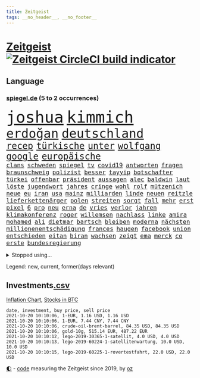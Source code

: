 ```yaml
---
title: Zeitgeist
tags: __no_header__, __no_footer__
---
```


# [Zeitgeist](https://oliz.io/zeitgeist/) [![Zeitgeist CircleCI build indicator](https://circleci.com/gh/ooz/zeitgeist.svg?style=shield)](https://circleci.com/gh/ooz/zeitgeist)

## Language

<h3><a href="https://www.spiegel.de" target="_blank">spiegel.de</a> (5 to 2 occurrences)</h3>
<p style="font-family:monospace">
<span style="font-size:32pt"><a href="news_links.html#joshua" class="current">joshua</a></span>
<span style="font-size:32pt"><a href="news_links.html#kimmich" class="current">kimmich</a></span>
<br>
<span style="font-size:25pt"><a href="news_links.html#erdoğan" class="current">erdoğan</a></span>
<span style="font-size:25pt"><a href="news_links.html#deutschland" class="current">deutschland</a></span>
<br>
<span style="font-size:18pt"><a href="news_links.html#recep" class="current">recep</a></span>
<span style="font-size:18pt"><a href="news_links.html#türkische" class="current">türkische</a></span>
<span style="font-size:18pt"><a href="news_links.html#unter" class="current">unter</a></span>
<span style="font-size:18pt"><a href="news_links.html#wolfgang" class="current">wolfgang</a></span>
<span style="font-size:18pt"><a href="news_links.html#google" class="current">google</a></span>
<span style="font-size:18pt"><a href="news_links.html#europäische" class="current">europäische</a></span>
<br>
<span style="font-size:12pt"><a href="news_links.html#clans" class="new">clans</a></span>
<span style="font-size:12pt"><a href="news_links.html#schweden" class="current">schweden</a></span>
<span style="font-size:12pt"><a href="news_links.html#spiegel" class="current">spiegel</a></span>
<span style="font-size:12pt"><a href="news_links.html#tv" class="current">tv</a></span>
<span style="font-size:12pt"><a href="news_links.html#covid19" class="current">covid19</a></span>
<span style="font-size:12pt"><a href="news_links.html#antworten" class="current">antworten</a></span>
<span style="font-size:12pt"><a href="news_links.html#fragen" class="current">fragen</a></span>
<span style="font-size:12pt"><a href="news_links.html#braunschweig" class="current">braunschweig</a></span>
<span style="font-size:12pt"><a href="news_links.html#polizist" class="current">polizist</a></span>
<span style="font-size:12pt"><a href="news_links.html#besser" class="current">besser</a></span>
<span style="font-size:12pt"><a href="news_links.html#tayyip" class="current">tayyip</a></span>
<span style="font-size:12pt"><a href="news_links.html#botschafter" class="current">botschafter</a></span>
<span style="font-size:12pt"><a href="news_links.html#türkei" class="current">türkei</a></span>
<span style="font-size:12pt"><a href="news_links.html#offenbar" class="current">offenbar</a></span>
<span style="font-size:12pt"><a href="news_links.html#präsident" class="current">präsident</a></span>
<span style="font-size:12pt"><a href="news_links.html#aussagen" class="current">aussagen</a></span>
<span style="font-size:12pt"><a href="news_links.html#alec" class="new">alec</a></span>
<span style="font-size:12pt"><a href="news_links.html#baldwin" class="new">baldwin</a></span>
<span style="font-size:12pt"><a href="news_links.html#laut" class="current">laut</a></span>
<span style="font-size:12pt"><a href="news_links.html#löste" class="current">löste</a></span>
<span style="font-size:12pt"><a href="news_links.html#jugendwort" class="new">jugendwort</a></span>
<span style="font-size:12pt"><a href="news_links.html#jahres" class="current">jahres</a></span>
<span style="font-size:12pt"><a href="news_links.html#cringe" class="current">cringe</a></span>
<span style="font-size:12pt"><a href="news_links.html#wohl" class="current">wohl</a></span>
<span style="font-size:12pt"><a href="news_links.html#rolf" class="current">rolf</a></span>
<span style="font-size:12pt"><a href="news_links.html#mützenich" class="current">mützenich</a></span>
<span style="font-size:12pt"><a href="news_links.html#neue" class="current">neue</a></span>
<span style="font-size:12pt"><a href="news_links.html#eu" class="current">eu</a></span>
<span style="font-size:12pt"><a href="news_links.html#iran" class="current">iran</a></span>
<span style="font-size:12pt"><a href="news_links.html#usa" class="current">usa</a></span>
<span style="font-size:12pt"><a href="news_links.html#mainz" class="current">mainz</a></span>
<span style="font-size:12pt"><a href="news_links.html#milliarden" class="current">milliarden</a></span>
<span style="font-size:12pt"><a href="news_links.html#linde" class="new">linde</a></span>
<span style="font-size:12pt"><a href="news_links.html#neuen" class="current">neuen</a></span>
<span style="font-size:12pt"><a href="news_links.html#reitzle" class="new">reitzle</a></span>
<span style="font-size:12pt"><a href="news_links.html#lieferkettenärger" class="new">lieferkettenärger</a></span>
<span style="font-size:12pt"><a href="news_links.html#polen" class="current">polen</a></span>
<span style="font-size:12pt"><a href="news_links.html#streiten" class="current">streiten</a></span>
<span style="font-size:12pt"><a href="news_links.html#sorgt" class="current">sorgt</a></span>
<span style="font-size:12pt"><a href="news_links.html#fall" class="current">fall</a></span>
<span style="font-size:12pt"><a href="news_links.html#mehr" class="current">mehr</a></span>
<span style="font-size:12pt"><a href="news_links.html#erst" class="current">erst</a></span>
<span style="font-size:12pt"><a href="news_links.html#pixel" class="new">pixel</a></span>
<span style="font-size:12pt"><a href="news_links.html#6" class="current">6</a></span>
<span style="font-size:12pt"><a href="news_links.html#pro" class="current">pro</a></span>
<span style="font-size:12pt"><a href="news_links.html#neu" class="current">neu</a></span>
<span style="font-size:12pt"><a href="news_links.html#erna" class="current">erna</a></span>
<span style="font-size:12pt"><a href="news_links.html#de" class="current">de</a></span>
<span style="font-size:12pt"><a href="news_links.html#vries" class="current">vries</a></span>
<span style="font-size:12pt"><a href="news_links.html#verlor" class="current">verlor</a></span>
<span style="font-size:12pt"><a href="news_links.html#jahren" class="current">jahren</a></span>
<span style="font-size:12pt"><a href="news_links.html#klimakonferenz" class="current">klimakonferenz</a></span>
<span style="font-size:12pt"><a href="news_links.html#roger" class="current">roger</a></span>
<span style="font-size:12pt"><a href="news_links.html#willemsen" class="new">willemsen</a></span>
<span style="font-size:12pt"><a href="news_links.html#nachlass" class="current">nachlass</a></span>
<span style="font-size:12pt"><a href="news_links.html#linke" class="current">linke</a></span>
<span style="font-size:12pt"><a href="news_links.html#amira" class="new">amira</a></span>
<span style="font-size:12pt"><a href="news_links.html#mohamed" class="new">mohamed</a></span>
<span style="font-size:12pt"><a href="news_links.html#ali" class="current">ali</a></span>
<span style="font-size:12pt"><a href="news_links.html#dietmar" class="current">dietmar</a></span>
<span style="font-size:12pt"><a href="news_links.html#bartsch" class="current">bartsch</a></span>
<span style="font-size:12pt"><a href="news_links.html#bleiben" class="current">bleiben</a></span>
<span style="font-size:12pt"><a href="news_links.html#moderna" class="current">moderna</a></span>
<span style="font-size:12pt"><a href="news_links.html#nächsten" class="current">nächsten</a></span>
<span style="font-size:12pt"><a href="news_links.html#millionenentschädigung" class="current">millionenentschädigung</a></span>
<span style="font-size:12pt"><a href="news_links.html#frances" class="current">frances</a></span>
<span style="font-size:12pt"><a href="news_links.html#haugen" class="current">haugen</a></span>
<span style="font-size:12pt"><a href="news_links.html#facebook" class="current">facebook</a></span>
<span style="font-size:12pt"><a href="news_links.html#union" class="current">union</a></span>
<span style="font-size:12pt"><a href="news_links.html#entschieden" class="current">entschieden</a></span>
<span style="font-size:12pt"><a href="news_links.html#eitan" class="new">eitan</a></span>
<span style="font-size:12pt"><a href="news_links.html#biran" class="new">biran</a></span>
<span style="font-size:12pt"><a href="news_links.html#wachsen" class="current">wachsen</a></span>
<span style="font-size:12pt"><a href="news_links.html#zeigt" class="current">zeigt</a></span>
<span style="font-size:12pt"><a href="news_links.html#ema" class="current">ema</a></span>
<span style="font-size:12pt"><a href="news_links.html#merck" class="new">merck</a></span>
<span style="font-size:12pt"><a href="news_links.html#co" class="current">co</a></span>
<span style="font-size:12pt"><a href="news_links.html#erste" class="current">erste</a></span>
<span style="font-size:12pt"><a href="news_links.html#bundesregierung" class="current">bundesregierung</a></span>
</p>
<details>
<summary>Stopped using...</summary>
<p class="former" style="font-size:12pt">
emma(368) bemühungen(367) betroffene(367) egal(367) geplante(367) kämpfte(367) neueste(367) fenster(366) gebäude(366) geistliche(366) genannt(366) hervor(366) martin(366) modelle(366) regisseurin(366) umgehen(366) verwendet(366) alexej(365) bischofskonferenz(365) einführen(365) gehalt(365) haare(365) konservativen(365) langsam(365) nawalny(365) rtl(365) wege(365) zufrieden(365) 16jährige(364) angemessen(364) arbeitnehmer(364) entschädigung(364) herrscher(364) italienische(364) kardinal(364) oberbürgermeister(364) rainer(364) sprengstoff(364) subventionen(364) zuerst(364) zugang(364) bemüht(363) dach(363) erntet(363) euphorie(363) gesunde(363) kauf(363) kremlkritiker(363) normal(363) streichen(363) to(363) verhängte(363) ablauf(362) bekämpfung(362) bull(362) covid19patienten(362) entwicklungen(362) gesundheitlichen(362) krank(362) lobt(362) nachhaltig(362) red(362) schließlich(362) sekunden(362) sicherheitsbehörden(362) ausprobiert(361) bergen(361) entschuldigen(361) hongkonger(361) infolge(361) missachtet(361) rechtsextremisten(361) rente(361) tötet(361) 2014(360) anscheinend(360) beobachten(360) beschuss(360) bußgeld(360) englischen(360) finanziell(360) forderung(360) lebens(360) lebenslanger(360) leer(360) mai(360) mittelfeldspieler(360) nationalspieler(360) provinz(360) trauer(360) ultimatum(360) veranstaltungen(360) weder(360) witz(360) zahlreicher(360) ökonom(360) überreste(360) angekommen(359) beschäftigen(359) filialen(359) impfbereitschaft(359) indes(359) irans(359) kitas(359) smartphone(359) ungewöhnlich(359) verpflichtet(359) warnte(359) wehrte(359) woran(359) zweitligist(359) anerkannt(358) durchsetzen(358) endgültig(358) nahezu(358) operation(358) trainiert(358) umsatz(358) ungarns(358) vermögen(358) verärgert(358) väter(358) wütend(358) austritt(357) auswahl(357) beschwerden(357) geplatzt(357) jagd(357) menschenleben(357) schiedsrichter(357) verzichtet(357) befand(356) gebe(356) großaufgebot(356) kämpfer(356) neuwahlen(356) okay(356) tauchen(356) argumente(355) bedenken(355) lüge(355) meinungsfreiheit(355) oppositionelle(355) 96(354) asien(354) bewegen(354) börse(354) dachte(354) debatten(354) kaputt(354) kieler(354) nordrheinwestfälischen(354) putins(354) stock(354) umstrittenes(354) verschärfung(354) distanziert(353) dämpfer(353) lob(353) lohn(353) mode(353) moderator(353) verbände(353) verfügung(353) vorstellen(353) attila(352) audi(352) autoindustrie(352) baustelle(352) erneuten(352) frische(352) hildmann(352) lieben(352) querdenker(352) sven(352) verfügt(352) ägypten(352) bestätigen(351) clemens(351) covid19erkrankung(351) erschöpft(351) fliehen(351) glauben(351) leichte(351) männliche(351) rat(351) überwacht(351) aktivistin(350) begann(350) beiträge(350) europäischer(350) goldenen(350) jimmy(350) überlassen(350) überstanden(350) extremen(349) gefangene(349) parteifreunde(349) raketen(349) reagierte(349) unterstützer(349) verschärfte(349) verstoßen(349) 16jährigen(348) durchs(348) entsetzen(348) brutaler(347) geklagt(347) kanzleramtschef(347) königsfamilie(347) mitnehmen(347) nah(347) rotrotgrün(347) truppen(347) 4(346) afrikanischen(346) details(346) dresdner(346) erweitert(346) schnitt(346) vernachlässigt(346) dieselskandal(345) erfüllen(345) fragte(345) geöffnet(345) späten(345) verschleppt(345) wunder(345) beschlagnahmt(344) del(344) em(344) matthew(344) ergibt(343) erkrankten(343) funktionäre(343) konkrete(343) negativen(343) begeben(342) betrifft(342) hansgeorg(342) harten(342) richard(342) gouverneur(341) love(341) meines(341) wind(341) boateng(340) dran(340) eigenes(340) eilantrag(340) jérôme(340) nachweis(340) namhafte(340) pjöngjang(340) präsidentenwahl(340) rundfunk(340) englands(339) legende(339) reichlich(339) sicheren(339) vorgelegt(339) wünsche(339) homosexuellen(338) offenbart(338) provokation(338) überschwemmungen(338) balance(337) bundesamts(337) coronazeiten(337) gegnern(337) hackerangriff(337) jungs(337) kaiser(337) kracht(337) mancher(337) pandemiebekämpfung(337) alexandra(336) bestmarke(336) erstochen(336) not(336) steigern(336) auktion(335) aussehen(335) gefällt(335) unsicher(335) zählte(335) polizistin(334) hand(333) jubeln(333) bereitstellen(332) katja(332) projekte(332) angehörigen(331) vertagt(331) atomkraft(330) beitrag(330) doping(330) gastronomie(330) hausarrest(330) iranischen(330) sprung(330) tony(330) vorgeführt(330) munition(329) telefonat(329) unionspolitiker(329) zeigten(329) 2010(328) apples(328) kindheit(328) möglichkeiten(328) stärkt(328) verkürzt(328) ernährung(327) kanaren(327) läden(327) mindestlohn(327) olympia(327) herausgefunden(326) spaltung(326) staatshilfen(326) angezeigt(325) gerieten(325) claus(324) coronaauflagen(324) geborgen(324) schwung(324) abermals(323) bezirk(323) cas(323) palmer(323) stürmte(323) angewiesen(322) einleiten(322) gelegen(322) vergehen(322) gewarnt(321) teilnehmern(321) thüringer(320) 6000(319) rückblick(319) sperren(319) verschafft(319) björn(317) empfangen(316) bewaffneten(315) soldat(314) voraussetzung(314) weidel(314) ermordete(313) teuren(311) dämpft(310) heizen(310) held(310) lauern(310) offenem(310) weltmeisterschaft(310) muslimischen(309) tina(309) verübt(309) eingeräumt(308) 57(306) desto(306) dobrindt(305) spacex(304) herzinfarkt(303) tolle(302) rakete(301) impfzentrum(300) janet(300) yellen(300) flog(299) höchstens(298) höcke(298) sommerspiele(298) heimsieg(297) aggressiv(296) hitler(295) versteckte(293) entfernen(291) dilemma(290) befunden(288) woelki(288) coronawochenüberblick(287) sachen(286) saale(284) betrag(283) festgesetzt(281) 9/11(280) ios(278) drittes(276) präsentation(276) strafanzeige(270) überholen(270) systematisch(269) beträgt(264) extra(263) protagonisten(262) server(261) räumte(259) schwangerschaftsabbrüche(259) englischer(258) windows(257) statistischen(256) zwingend(256) strafgerichtshof(253) wucht(251) desinformation(244) bekannter(241) regelmäßige(241) gerichtssaal(239) viral(239) reparatur(238) fragwürdige(237) homeschooling(237) gezahlt(233) goldbarren(233) ergab(226) flächendeckende(226) islamist(225) river(225) ausländer(223) condor(223) 20jährige(222) jersey(221) elite(219) natotruppen(218) protestaktion(216) westberlin(214) strich(211) fängt(210) konzerte(208) bejubelt(207) fußballerinnen(206) gebühren(205) tübingen(205) datum(204) zusammengebrochen(201) gregor(200) ukrainischen(200) fehlverhaltens(198) maskendeals(198) vonovia(198) gdl(197) immunisiert(195) investor(195) reformieren(195) cdumann(194) mitgliedern(194) 15jähriger(192) landesarbeitsgericht(192) lokführern(192) waldbränden(192) unterschiedliche(188) einladen(185) geschützte(184) krim(184) angeschlagen(181) impftempo(180) tierpark(179) bemühen(177) 120000(176) 84(176) auswärtiges(176) gewalttat(176) gerungen(175) überdenken(175) übrig(174) 250(173) nachschub(172) 2026(171) höchster(171) sat1(170) illusion(168) vorgesetzten(168) bewältigt(166) rückzahlung(165) spiegellesern(165) campingplatz(164) vereinzelt(162) wütenden(162) spitzenkandidatin(161) bewiesen(159) klimaaktivisten(159) ökopartei(157) verkünden(156) nathan(155) millionensumme(154) neudelhi(153) kurt(152) spielern(151) afghanischen(150) entschädigungen(150) exvwchef(150) winterkorn(150) erstimpfung(149) wissenschaftliche(149) 42jährige(148) etlichen(147) wagt(147) aufgeführt(146) eingebracht(146) eubehörde(145) kundinnen(145) nähern(145) zynismus(145) fregatte(144) gestanden(144) chinese(142) gestohlene(142) kane(141) oktoberfest(141) vierjähriger(141) 1981(140) pumpt(140) schnellstmöglich(140) gaffer(139) windhorst(139) johanna(138) strafverfolgung(138) waldbrände(138) benötigt(137) stadtschloss(137) verfeindeten(137) ausgezählt(136) passierte(136) wally(136) arnold(135) impfquoten(134) mentale(134) cdukanzlerkandidat(133) amerikanern(132) beton(132) cyberangriff(132) cruise(131) journalistenverband(131) luisa(131) neubauer(131) vorgang(130) maaßens(129) amy(128) suppe(128) talente(128) amateure(127) impfverweigerer(127) beweist(126) gekentert(126) laster(126) sanken(126) terrorverdächtiger(125) bundesaußenminister(124) forscherin(124) lokführer(123) aachen(121) bereichern(121) laune(121) parteispenden(121) todesdrohungen(121) erreichten(120) gepostet(120) gräbt(119) inspirieren(119) bischöfe(118) county(118) galaxien(118) wahlkampfendspurt(118) us(117) darstellung(116) kinderimpfung(116) tarife(116) vereinbaren(116) videospiel(116) wahlfälschung(116) agüero(115) entwickelte(114) wagens(114) abgekommen(113) schlammschlacht(113) zuwanderung(113) entschärfen(112) publikumsliebling(112) aggressiver(111) trudeau(111) zahlungen(111) sensationell(110) lügnerin(109) tormaschine(109) angeblichem(108) stundenlang(108) transfers(107) britischem(106) ersteigern(106) externe(106) grundlegend(106) knöpft(106) ohrfeige(106) sardinien(106) anhalter(105) aufgedeckt(105) maskenstreit(105) schutzsuchenden(105) fortsetzen(104) vodafone(104) gerichtet(103) schäumt(103) familienplanung(102) verpackungen(102) erfolgreiches(101) zeugnis(101) anfrage(100) astronomen(100) erzbischofs(100) kündigten(100) schlau(100) siebziger(100) publikums(99) befeuert(98) kurzzeitig(98) lobbyismus(98) pinguine(98) ranking(98) schwangeren(98) terroranschlag(97) farmer(96) arme(95) bang(95) mögen(95) vollkommen(95) differenzen(94) verharmlost(94) verurteilter(94) westens(94) leuchten(93) preußen(93) schrumpft(93) rezo(92) schwächte(92) anteile(91) diskutierten(91) faszination(91) kriegswaffe(91) maler(91) ozeane(91) quasi(91) wahlkampfthema(91) betätigt(90) erpressen(90) fällige(90) gefährder(90) naturkatastrophen(90) trotzt(90) erdmännchen(89) grüßt(89) kinderreporter(89) nudeln(89) sexistisch(89) wäsche(89) apokalyptische(88) ideologie(88) neidisch(88) verbotene(88) 1951(87) detonierte(87) enttäuschte(87) lebensgefahr(87) natomanöver(87) 21jährigen(86) abdelaziz(86) algerien(86) bouteflika(86) dopingsperre(86) schlechtere(86) zurückgeholt(86) 36jährigen(85) angreifen(85) krankgeschrieben(85) siebte(85) verliebt(85) bemannte(84) gehwegen(84) stammte(84) ulreich(84) videokonferenzanbieter(84) zurückgewinnen(84) übersee(84) brücken(83) erhebung(83) insbesondere(83) ordner(83) spannt(83) viertelmillion(83) wiederaufnahme(83) 1982(82) anmelden(82) ehegattensplitting(82) farah(82) sozialstaat(82) tugenden(82) volksfest(82) baustoffe(81) computersysteme(81) flüchtlingslager(81) managern(81) norm(81) sprunghaft(81) stolpersteine(81) verurteilung(81) wahlabc(81) finanzministerium(80) glückliche(80) häuschen(80) liegenden(80) raducanu(80) anwohnern(79) gefreut(79) isolieren(79) niedriger(78) sprinterin(78) unterzogen(78) fulda(77) geh(77) geschehnissen(77) lyra(77) pogrom(77) querelen(77) ausgedrückt(76) bundeswahlleiter(76) hauptbahnhof(76) aufruhr(75) energiequellen(75) litauische(75) luftbrücke(75) wertpapieren(75) brandgefahr(74) 45jähriger(73) drohten(73) durchgehalten(73) flüchtigen(73) oberbayern(73) terrorgruppe(73) astronomie(72) aufzeichnungen(72) fündig(72) parallele(72) thermofenster(72) zaun(72) bakterien(71) bedankt(71) bewunderung(71) geopfert(71) katastrophengebiet(71) monatlich(71) schlamm(71) versorgungsengpässe(71) zögert(71) chancengleichheit(70) colorado(70) dieselaffäre(70) emiraten(70) haitis(70) jagen(70) jovenel(70) kernenergie(70) moïse(70) pasta(70) richardson(70) sha'carri(70) studienkrediten(70) verfilmen(70) brennen(69) dominierte(69) nothilfe(69) sicherheitsforscherin(69) theorien(69) ulf(69) hochwassergebiet(68) leistete(68) tagt(68) 210(67) drohnenaufnahmen(67) kreuze(67) schadensbegrenzung(67) umgefallen(67) uswahl(67) beeindruckender(66) camp(66) klimafreundliche(66) parkgebühren(66) topmanager(66) bauprojekte(65) einbindung(65) kindergärten(65) wachsender(65) bezieht(64) festakt(64) komitee(64) krater(64) luftqualität(64) ohlen(64) rtlreporterin(64) rückkehrerin(64) susanna(64) yasemin(64) anteilseigner(63) brodelt(63) deutschsprachigen(63) dokument(63) konzerns(63) süß(63) texanische(63) traurig(63) dillschneider(62) drohender(62) helfern(62) jeanne(62) räder(62) tv+(62) verkörpern(62) aspekte(61) drastischer(61) höchstmögliche(61) instagramaccount(61) maurer(61) strafanzeigen(61) trinkwasser(61) türkischer(61) 31jähriger(60) baumaterial(60) dieselfahrzeugen(60) gebot(60) goldmedaille(60) wiederaufbau(60) zynisch(60) aufregen(59) glänzen(59) nicole(59) schwamm(59) unseriöse(59) ariel(58) besitzen(58) freundschaften(58) herrschte(58) namensgeber(58) russischem(58) tagelangen(58) klassischen(57) konsequentes(57) raphael(57) europäern(56) facht(56) freedom(56) ipad(56) mentalen(56) ohnmacht(56) besetzte(55) bredowwerndl(55) chancenverwertung(55) festgefahrene(55) großmacht(55) heilungschancen(55) isabell(55) regionalbahn(55) werth(55) chinesen(54) frauenleiche(54) golfturnier(54) härteres(54) klimagipfel(54) stürme(54) usteam(54) änderung(54) mixedteam(53) nena(53) nichte(53) pferde(53) rené(53) vergleichen(53) antikörper(52) japans(52) kunststoff(52) laufrad(52) schmilzt(52) selbstbestimmung(52) usamerikanerin(52) autokraten(51) bauch(51) bewaffnet(51) budget(51) coronaleugnern(51) erwischte(51) krankenkassenbeiträge(51) vorhanden(51) analysen(50) befürwortet(50) brandsätze(50) popp(50) börsenkurs(49) obduktion(49) schwierigste(49) uskomikerin(49) widerstands(49) winterspielen(49) wohnkosten(49) 400000(48) kristina(48) mikroben(48) müntefering(48) ordneten(48) positives(48) sichersten(48) stacheldraht(48) stemmen(48) theo(48) timanowskaja(48) benziner(47) bewohnern(47) musks(47) rapinoe(47) sachs(47) stasi(47) verweist(47) ausnahmesportler(46) britin(46) einreisestopp(46) eurowings(46) querdenkenbewegung(46) urlauberin(46) aufbruchstimmung(45) gedächtnis(45) grundlegenden(45) naturschutzgebiet(45) aufgearbeitet(44) drittimpfungen(44) notlage(44) streifzug(44) wiedergutmachung(44) überlegungen(44) anträge(43) einigkeit(43) legendär(43) porträtierte(43) sky(43) dortigen(42) esra(42) güterverkehr(42) immobilienstudie(42) kletterte(42) kremlpartei(42) verteuern(42) vierzehn(42) wechselstimmung(42) dax(41) lokführerstreik(41) steigerung(41) trumpfans(41) verschwundener(41) büchern(40) pcrtest(40) siebzigern(40) spdkandidat(40) akkus(39) geraubt(39) halbschwester(39) roland(39) vizepremier(39) dunkel(38) prallte(38) spendet(38) wegbereiter(38) wehmütiger(38) weselsky(38) wiedervereinigten(38) belohnt(37) carles(37) genossenschaft(37) landsleuten(37) n(37) befürchtungen(36) drach(36) gladbach(36) konten(36) löscht(36) netflixserien(36) reemtsmaentführer(36) erkannt(35) filmfest(35) kanadische(35) stipendiatin(35) tarifvertrag(35) veränderten(35) applaus(34) mike(34) siegeszug(34) wagte(34) führungsspieler(33) herstellung(33) liebsten(33) tumulte(33) astronaut(32) mobbing(32) wahlberechtigten(32) coronaviren(31) fenerbahçe(31) gadgets(31) merkwürdiger(31) mesut(31) nico(31) porträts(31) uneinig(31) wahlkämpfe(31) özil(31) beeinflusste(30) irreführende(30) medienschaffenden(30) tatsächlichen(30) beleuchtet(29) bürokratie(29) mordversuch(29) sozial(29) ausharren(28) evakuierungseinsatz(28) gegentreffer(28) kameke(28) klimaberichtpodcast(28) manny(28) nadine(28) pacquiao(28) prägenden(28) staatsangehörigkeit(28) trauerbegleiterin(28) gdlchef(27) hilfsorganisationen(27) lateinamerika(27) 1921(26) ronaldos(26) verknüpft(26) existierte(25) gerettete(25) gesichtern(25) prangert(25) urin(25) zeitzeugen(25) bekenntnis(24) erfand(24) kalten(24) romantische(24) unglücklichen(24) kniffe(23) tvtriell(23) auktionshaus(22) klüger(22) nervt(22) neuerungen(22) wahlomat(22) andauern(21) aufzugeben(21) hafermilch(21) hitzig(21) kriegskinder(21) straßburg(21) varex(21) varexaffäre(21) 2g(20) etablieren(20) geknüpft(20) migrationspolitik(20) staatsanwalt(20) thorben(20) wappnet(20) aachener(19) badische(19) foundation(19) hinbekommen(19) uralte(19) autoritäre(18) faktencheck(18) gordon(18) kurios(18) liebäugeln(18) lokalpolitiker(18) meeresspiegel(18) offensiv(18) potenziellen(18) usstadt(18) versicherte(18) ökowende(18) glaubhaft(17) kauderwelsch(17) papageien(17) sportstars(17) entschädigungszahlung(16) gysi(16) mächtigsten(16) paketbomben(16) avancen(15) coronainfektionszahlen(15) cyberangriffe(15) dokumentarfilm(15) hauptrolle(15) hoffmann(15) markiert(15) schulbesuch(15) walross(15) glühender(14) pazifik(14) raumanzüge(14) tessiner(14) absicht(13) blume(13) epic(13) frauenmörder(13) rückreise(13) scharia(13) stachel(13) abgespeckten(12) dokumentiert(12) exvizepräsident(12) geschützten(12) kinderreportern(12) kohlendioxid(12) militärmanöver(12) schwarzrotgelb(12) tarifeinheitsgesetz(12) alma(11) bezwingt(11) fracht(11) industrieverband(11) legitime(11) schallende(11) weiterführende(11)
</p>
</details>
<p>Legend: <span class="new">new</span>, <span class="current">current</span>, <span class="former">former(days relevant)</span></p>

## Investments[.csv](investments.csv)

[Inflation Chart](https://inflationchart.com),
[Stocks in BTC](https://stonksinbtc.xyz/)

```
date, investment, buy price, sell price
2021-10-20 10:10:06, 1-EUR, 1.16 USD, 1.16 USD
2021-10-20 10:10:06, 1-EUR, 7.44 CNY, 7.44 CNY
2021-10-20 10:10:06, crude-oil-brent-barrel, 84.35 USD, 84.35 USD
2021-10-20 10:10:06, gold-10g, 515.14 EUR, 487.22 EUR
2021-10-20 10:10:12, lego-2019-30365-1-satellit, 4.0 USD, 4.0 USD
2021-10-20 10:10:13, lego-2019-60224-1-satellitenwartung, 10.0 USD, 10.0 USD
2021-10-20 10:10:15, lego-2019-60225-1-rovertestfahrt, 22.0 USD, 22.0 USD
```

<footer>
<a href="javascript:toggleTheme()" class="nav">🌓</a>
- <a href="https://github.com/ooz/zeitgeist">code</a> measuring the Zeitgeist since 2019, by <a href="https://oliz.io">oz</a>
</footer>
